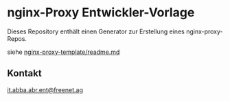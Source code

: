 # nginx-Proxy Entwickler-Vorlage
Dieses Repository enthält einen Generator zur Erstellung eines nginx-proxy-Repos.

siehe [nginx-proxy-template/readme.md](nginx-proxy-template/readme.md)

## Kontakt
it.abba.abr.ent@freenet.ag
